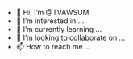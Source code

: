 - 👋 Hi, I’m @TVAWSUM
- 👀 I’m interested in ...
- 🌱 I’m currently learning ...
- 💞️ I’m looking to collaborate on ...
- 📫 How to reach me ...

<!---
TVAWSUM/TVAWSUM is a ✨ special ✨ repository because its `README.md` (this file) appears on your GitHub profile.
You can click the Preview link to take a look at your changes.
--->
